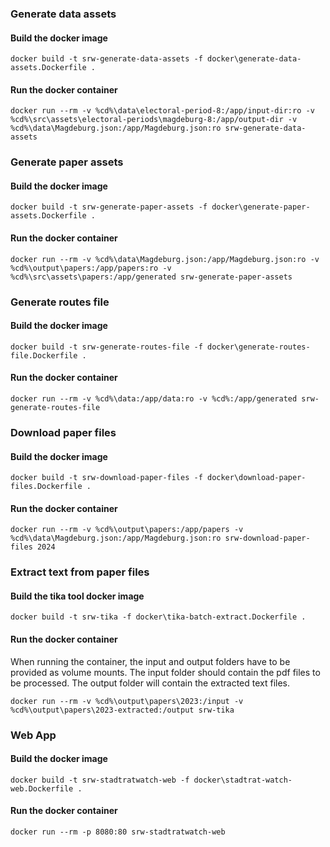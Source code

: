 
### Generate data assets

#### Build the docker image
```shell
docker build -t srw-generate-data-assets -f docker\generate-data-assets.Dockerfile .
```

#### Run the docker container
```shell
docker run --rm -v %cd%\data\electoral-period-8:/app/input-dir:ro -v %cd%\src\assets\electoral-periods\magdeburg-8:/app/output-dir -v %cd%\data\Magdeburg.json:/app/Magdeburg.json:ro srw-generate-data-assets
```


### Generate paper assets

#### Build the docker image
```shell
docker build -t srw-generate-paper-assets -f docker\generate-paper-assets.Dockerfile .
```

#### Run the docker container
```shell
docker run --rm -v %cd%\data\Magdeburg.json:/app/Magdeburg.json:ro -v %cd%\output\papers:/app/papers:ro -v %cd%\src\assets\papers:/app/generated srw-generate-paper-assets
```


### Generate routes file

#### Build the docker image
```shell
docker build -t srw-generate-routes-file -f docker\generate-routes-file.Dockerfile .
```

#### Run the docker container
```shell
docker run --rm -v %cd%\data:/app/data:ro -v %cd%:/app/generated srw-generate-routes-file
```


### Download paper files

#### Build the docker image
```shell
docker build -t srw-download-paper-files -f docker\download-paper-files.Dockerfile .
```

#### Run the docker container
```shell
docker run --rm -v %cd%\output\papers:/app/papers -v %cd%\data\Magdeburg.json:/app/Magdeburg.json:ro srw-download-paper-files 2024
```


### Extract text from paper files

#### Build the tika tool docker image 
```shell
docker build -t srw-tika -f docker\tika-batch-extract.Dockerfile .
```

#### Run the docker container
When running the container, the input and output folders have to be provided as volume mounts. The input folder should contain the pdf files to be processed. The output folder will contain the extracted text files.
```shell 
docker run --rm -v %cd%\output\papers\2023:/input -v %cd%\output\papers\2023-extracted:/output srw-tika
```



### Web App

#### Build the docker image
```shell
docker build -t srw-stadtratwatch-web -f docker\stadtrat-watch-web.Dockerfile .
```

#### Run the docker container
```shell
docker run --rm -p 8080:80 srw-stadtratwatch-web
```
